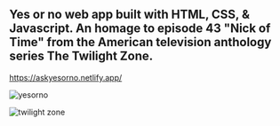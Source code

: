 ## Yes or no web app built with HTML, CSS, & Javascript. An homage to episode 43 "Nick of Time" from the American television anthology series The Twilight Zone.


https://askyesorno.netlify.app/


![yesorno](https://user-images.githubusercontent.com/24884380/170852360-31314b0a-fbfb-46cb-a8dc-8249c4abf6fd.jpg)




![twilight zone](https://user-images.githubusercontent.com/24884380/195264522-87fd6209-55e0-46d9-82b5-7a416edb81a1.jpg)
